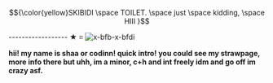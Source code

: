 $${\color{yellow}SKIBIDI \space TOILET. \space just \space  kidding, \space HIII }$$

------------------ ★ ⌗
   ![x-bfb-x-bfdi](https://github.com/user-attachments/assets/150fa693-6bc1-467f-b1fc-0d71fb6a06e8)

   **hii! my name is shaa or codinn! quick intro! you could see my strawpage, more info there but uhh, im a minor, c+h and int freely idm and go off im crazy asf.**


                                                                              
   

   
  

   
                                                                      





  

<!--
**shaasdiary/shaasdiary** is a ✨ _special_ ✨ repository because its `README.md` (this file) appears on your GitHub profile.

Here are some ideas to get you started:

- 🔭 I’m currently working on ...
- 🌱 I’m currently learning ...
- 👯 I’m looking to collaborate on ...
- 🤔 I’m looking for help with ...
- 💬 Ask me about ...
- 📫 How to reach me: ...
- 😄 Pronouns: ...
- ⚡ Fun fact: ...
-->

